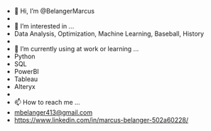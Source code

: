 - 👋 Hi, I’m @BelangerMarcus
- 
- 👀 I’m interested in ...
- Data Analysis, Optimization, Machine Learning, Baseball, History
- 
- 🌱 I’m currently using at work or learning ...
- Python
- SQL
- PowerBI
- Tableau
- Alteryx
- 
- 📫 How to reach me ...
- mbelanger413@gmail.com
- https://www.linkedin.com/in/marcus-belanger-502a60228/
